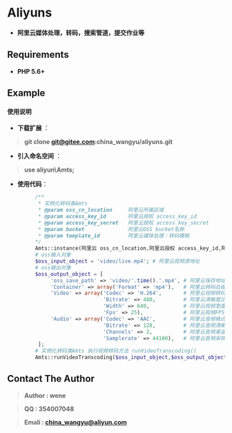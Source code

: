 # Aliyuns

- **阿里云媒体处理，转码，搜索管道，提交作业等**

## Requirements

- **PHP 5.6+**

## Example

#### **使用说明**

*   **下载扩展** ：
>   **git clone git@gitee.com:china_wangyu/aliyuns.git**
*   **引入命名空间** ：
>    **use aliyun\Amts;**
*   **使用代码**：
```php
         /**
          * 实例化转码类Amts
          * @param oss_cn_location     阿里云所属区域                     
          * @param access_key_id       阿里云授权 access_key_id
          * @param access_key_secret   阿里云授权 access_key_secret
          * @param bucket              阿里云OSS bucket名称
          * @param template_id         阿里云媒体处理：转码模板
         */
         Amts::instance(阿里云 oss_cn_location,阿里云授权 access_key_id,阿里云授权 access_key_secret,阿里云OSS bucket, 阿里云转码模板ID);
         # oss输入对象
         $oss_input_object = 'video/live.mp4'; # 阿里云视频源地址
         # oss输出对象
         $oss_output_object = [
              'oss_save_path' => 'video/'.time().'.mp4', # 阿里云保存地址
              'Container' => array('Format' => 'mp4'),   # 阿里云转码后缀格式
              'Video' => array('Codec' => 'H.264',       # 阿里云视频转码格式 
                               'Bitrate' => 480,         # 阿里云清晰度比特率  例：480P
                               'Width' => 640,           # 阿里云视频宽度640
                               'Fps' => 25),             # 阿里云视频FPS值
              'Audio' => array('Codec' => 'AAC',         # 阿里云音频格式
                               'Bitrate' => 128,         # 阿里云音频清晰比特率
                               'Channels' => 2,          # 阿里云音频渠道
                               'Samplerate' => 44100),   # 阿里云音频采样率
          ];
         # 实例化转码类Amts 执行视频转码方法 runVideoTranscoding()
         Amts::runVideoTranscoding($oss_input_object,$oss_output_object);
```

## Contact The Author

>   **Author : wene**

>   **QQ : 354007048**

>   **Emali : china_wangyu@aliyun.com**

